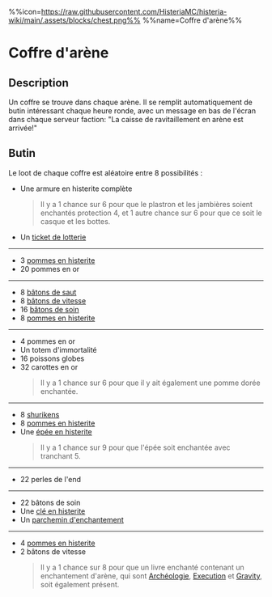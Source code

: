 %%icon=https://raw.githubusercontent.com/HisteriaMC/histeria-wiki/main/.assets/blocks/chest.png%%
%%name=Coffre d'arène%%

# Coffre d'arène 

## Description

Un coffre se trouve dans chaque arène. Il se remplit automatiquement de butin intéressant chaque heure ronde, avec un message en bas de l'écran dans chaque serveur faction: "La caisse de ravitaillement en arène est arrivée!"

## Butin

Le loot de chaque coffre est aléatoire entre 8 possibilités :

- Une armure en histerite complète
    > Il y a 1 chance sur 6 pour que le plastron et les jambières soient enchantés protection 4, et 1 autre chance sur 6 pour que ce soit le casque et les bottes.
- Un [ticket de lotterie](https://histeria.fr/wiki/objets/lottery-ticket)

---

- 3 [pommes en histerite](https://histeria.fr/wiki/objets/histerite-apple)
- 20 pommes en or

---

- 8 [bâtons de saut](https://histeria.fr/wiki/objets/jump-stick)
- 8 [bâtons de vitesse](https://histeria.fr/wiki/objets/speed-stick)
- 16 [bâtons de soin](https://histeria.fr/wiki/objets/heal-stick)
- 8 [pommes en histerite](https://histeria.fr/wiki/objets/histerite-apple)

---

- 4 pommes en or
- Un totem d'immortalité
- 16 poissons globes
- 32 carottes en or
  > Il y a 1 chance sur 6 pour que il y ait également une pomme dorée enchantée.

---

- 8 [shurikens](https://histeria.fr/wiki/objets/shuriken)
- 8 [pommes en histerite](https://histeria.fr/wiki/objets/histerite-apple)
- Une [épée en histerite](https://histeria.fr/wiki/outils/histerite-sword)
  > Il y a 1 chance sur 9 pour que l'épée soit enchantée avec tranchant 5.

---

- 22 perles de l'end

---

- 22 bâtons de soin
- Une [clé en histerite](https://histeria.fr/wiki/objets/histerite-key)
- Un [parchemin d'enchantement](https://histeria.fr/wiki/objets/forge-note)

---

- 4 [pommes en histerite](https://histeria.fr/wiki/objets/histerite-apple)
- 2 bâtons de vitesse
    > Il y a 1 chance sur 8 pour que un livre enchanté contenant un enchantement d'arène, qui sont [Archéologie](https://histeria.fr/wiki/enchantements/archeologie), [Execution](https://histeria.fr/wiki/enchantements/execution) et [Gravity](https://histeria.fr/wiki/enchantements/gravity), soit également présent.
